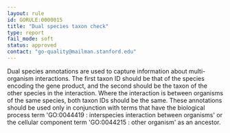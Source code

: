 ```yaml
---
layout: rule
id: GORULE:0000015
title: "Dual species taxon check"
type: report
fail_mode: soft
status: approved
contact: "go-quality@mailman.stanford.edu"
---
```

Dual species annotations are used to capture information about
multi-organism interactions. The first taxon ID should be that of the
species encoding the gene product, and the second should be the taxon of
the other species in the interaction. Where the interaction is between
organisms of the same species, both taxon IDs should be the same. These
annotations should be used only in conjunction with terms that have the
biological process term 'GO:0044419 : interspecies interaction between organisms' or the
cellular component term 'GO:0044215 : other organism' as an ancestor.
